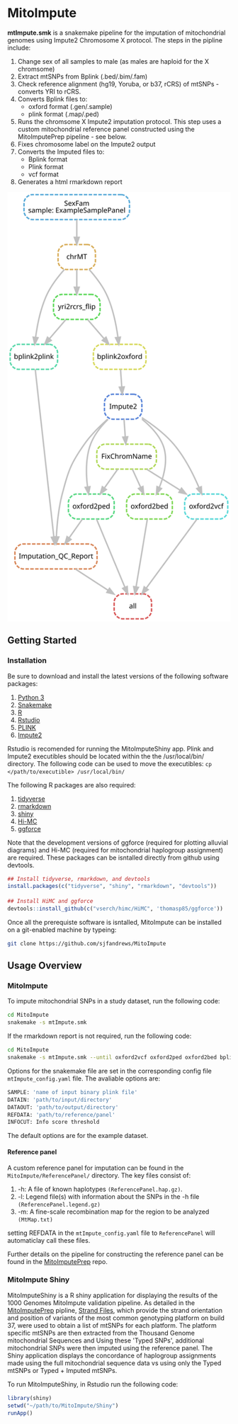 # MitoImpute
**mtImpute.smk** is a snakemake pipeline for the imputation of mitochondrial genomes using Impute2 Chromosome X protocol. The steps in the pipline include:
1. Change sex of all samples to male (as males are haploid for the X chromsome)
2. Extract mtSNPs from Bplink (.bed/.bim/.fam)
3. Check reference alignment (hg19, Yoruba, or b37, rCRS) of mtSNPs - converts YRI to rCRS.
4. Converts Bplink files to:
   - oxford format (.gen/.sample)
   - plink format (.map/.ped)
5. Runs the chromsome X Impute2 imputation protocol. This step uses a custom mitochondrial reference panel constructed using the MitoImputePrep pipeline - see below.
6. Fixes chromosome label on the Impute2 output
7. Converts the Imputed files to:
   - Bplink format
   - Plink format
   - vcf format
8. Generates a html rmarkdown report

<img align="center" src=dag_mtImpute.svg alt="DAG">

## Getting Started
### Installation
Be sure to download and install the latest versions of the following software packages:
1. [Python 3](https://www.python.org/downloads/)
2. [Snakemake](https://snakemake.readthedocs.io/en/stable/getting_started/installation.html)
3. [R](https://cran.r-project.org/)
4. [Rstudio](https://www.rstudio.com/products/rstudio/download/)
5. [PLINK](https://www.cog-genomics.org/plink2)
6. [Impute2](https://mathgen.stats.ox.ac.uk/impute/impute_v2.html#download)

Rstudio is recomended for running the MitoImputeShiny app. Plink and Impute2 executibles should be located within the the /usr/local/bin/ directory. The following code can be used to move the executibles: ```cp </path/to/executible> /usr/local/bin/```

The following R packages are also required:
1. [tidyverse](https://www.tidyverse.org/packages/)
2. [rmarkdown](https://cran.r-project.org/web/packages/rmarkdown/index.html)
4. [shiny](https://cran.r-project.org/web/packages/shiny/index.html)
5. [Hi-MC](https://github.com/vserch/himc)
6. [ggforce](https://github.com/thomasp85/ggforce)

Note that the development versions of ggforce (required for plotting alluvial diagrams) and Hi-MC (required for mitochondrial haplogroup assignment) are required. These packages can be isntalled directly from github using devtools.

```r
## Install tidyverse, rmarkdown, and devtools
install.packages(c("tidyverse", "shiny", "rmarkdown", "devtools"))

## Install HiMC and ggforce
devtools::install_github(c("vserch/himc/HiMC", 'thomasp85/ggforce'))
```

Once all the prerequiste software is isntalled, MitoImpute can be installed on a git-enabled machine by typeing:

```bash
git clone https://github.com/sjfandrews/MitoImpute
```

## Usage Overview
### MitoImpute
To impute mitochondrial SNPs in a study dataset, run the following code:

```bash
cd MitoImpute
snakemake -s mtImpute.smk
```

If the rmarkdown report is not required, run the following code:

```bash
cd MitoImpute
snakemake -s mtImpute.smk --until oxford2vcf oxford2ped oxford2bed bplink2plink
```

Options for the snakemake file are set in the corresponding config file ```mtImpute_config.yaml``` file. The avaliable options are:

```bash
SAMPLE: 'name of input binary plink file'
DATAIN: 'path/to/input/directory'
DATAOUT: 'path/to/output/directory'
REFDATA: 'path/to/reference/panel'
INFOCUT: Info score threshold
```

The default options are for the example dataset.

#### Reference panel
A custom reference panel for imputation can be found in the ```MitoImpute/ReferencePanel/``` directory. The key files consist of:
1. -h: A file of known haplotypes ```(ReferencePanel.hap.gz)```.
2. -l: Legend file(s) with information about the SNPs in the -h file ```(ReferencePanel.legend.gz)```
3. -m: A fine-scale recombination map for the region to be analyzed ```(MtMap.txt)```

setting REFDATA in the ```mtImpute_config.yaml``` file to ```ReferencePanel``` will automaticlay call these files.

Further details on the pipeline for constructing the reference panel can be found in the [MitoImputePrep](https://github.com/sjfandrews/MitoImputePrep) repo.

### MitoImpute Shiny
MitoImputeShiny is a R shiny application for displaying the results of the 1000 Genomes MitoImpute validation pipeline. As detailed in the [MitoImputePrep](https://github.com/sjfandrews/MitoImputePrep) pipline, [Strand Files](http://www.well.ox.ac.uk/~wrayner/strand/), which provide the strand orientation and position of variants of the most common genotyping platform on build 37, were used to obtain a list of mtSNPs for each platform. The platform specific mtSNPs are then extracted from the Thousand Genome mitochondrial Sequences and Using these 'Typed SNPs', additional mitochondrial SNPs were then imputed using the reference panel. The Shiny application displays the concordance of haplogroup assignments made using the full mitochondrial sequence data vs using only the Typed mtSNPs or Typed + Imputed mtSNPs.

To run MitoImputeShiny, in Rstudio run the following code:

```r
library(shiny)
setwd("~/path/to/MitoImpute/Shiny")
runApp()
```
